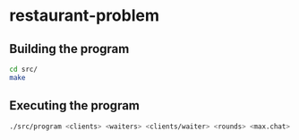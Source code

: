 # restaurant-problem

## Building the program
```bash
cd src/
make
```

## Executing the program
```bash
./src/program <clients> <waiters> <clients/waiter> <rounds> <max.chat> <max.consume>
```